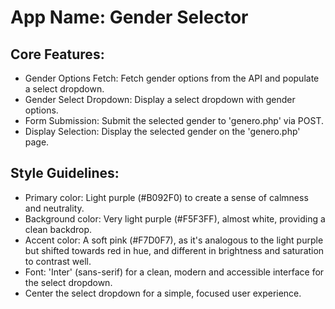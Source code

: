 # **App Name**: Gender Selector

## Core Features:

- Gender Options Fetch: Fetch gender options from the API and populate a select dropdown.
- Gender Select Dropdown: Display a select dropdown with gender options.
- Form Submission: Submit the selected gender to 'genero.php' via POST.
- Display Selection: Display the selected gender on the 'genero.php' page.

## Style Guidelines:

- Primary color: Light purple (#B092F0) to create a sense of calmness and neutrality.
- Background color: Very light purple (#F5F3FF), almost white, providing a clean backdrop.
- Accent color: A soft pink (#F7D0F7), as it's analogous to the light purple but shifted towards red in hue, and different in brightness and saturation to contrast well.
- Font: 'Inter' (sans-serif) for a clean, modern and accessible interface for the select dropdown.
- Center the select dropdown for a simple, focused user experience.